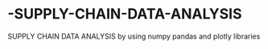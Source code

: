 # -SUPPLY-CHAIN-DATA-ANALYSIS
 SUPPLY CHAIN DATA ANALYSIS by using numpy pandas and plotly libraries
